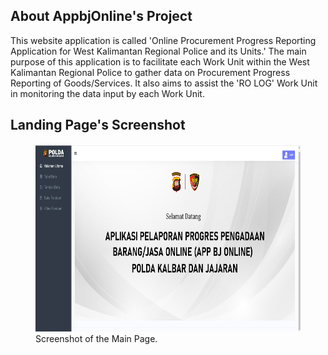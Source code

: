 
## About AppbjOnline's Project

This website application is called 'Online Procurement Progress Reporting Application for West Kalimantan Regional Police and its Units.' The main purpose of this application is to facilitate each Work Unit within the West Kalimantan Regional Police to gather data on Procurement Progress Reporting of Goods/Services. It also aims to assist the 'RO LOG' Work Unit in monitoring the data input by each Work Unit.

## Landing Page's Screenshot

<figure>
    <img src="https://github.com/ZulfanAhmadi12/AppbjOnline/blob/master/landingpages.png"
         alt="Landing's Page" width="600" height="300">
    <figcaption>Screenshot of the Main Page.</figcaption>
</figure>